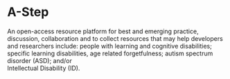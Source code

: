 # A-Step
An open-access resource platform for  best and emerging practice, discussion, collaboration and to collect resources that may help developers and researchers include:
people with learning and cognitive disabilities;
specific learning disabilities, 
age related forgetfulness; 
autism spectrum disorder (ASD); and/or  
Intellectual Disability (ID).
